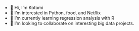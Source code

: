 - 👋 Hi, I’m Kotomi
- 👀 I’m interested in Python, food, and Netflix
- 🌱 I’m currently learning regression analysis with R
- 💞️ I’m looking to collaborate on interesting big data projects.


<!---
koto333/koto333 is a ✨ special ✨ repository because its `README.md` (this file) appears on your GitHub profile.
You can click the Preview link to take a look at your changes.
--->
